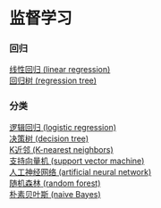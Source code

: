 # 监督学习

### 回归    
[线性回归 (linear regression)](linear-regression.md)  
[回归树 (regression tree)]()  

### 分类  
[逻辑回归 (logistic regression)](logistic-regression.md)  
[决策树 (decision tree)]()  
[K近邻 (K-nearest neighbors)]()  
[支持向量机 (support vector machine)]()  
[人工神经网络 (artificial neural network)]()  
[随机森林 (random forest)]()  
[朴素贝叶斯 (naive Bayes)]()  
